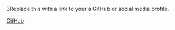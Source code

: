 3Replace this with a link to your a GitHub or social media profile.

[GitHub](http://github.com/mohamedsaqer)
